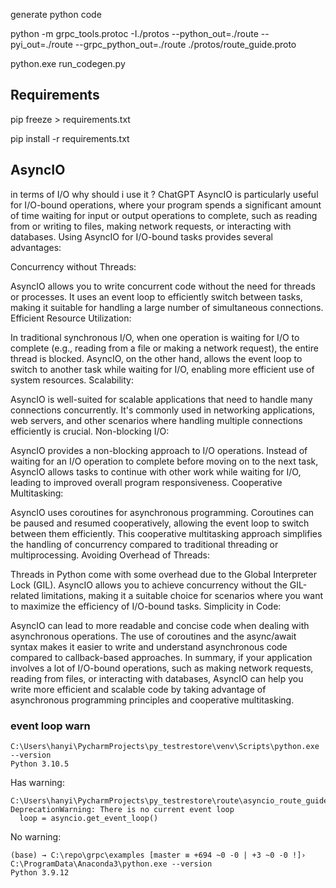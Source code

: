 generate python code

python -m grpc_tools.protoc -I./protos --python_out=./route --pyi_out=./route --grpc_python_out=./route ./protos/route_guide.proto

python.exe run_codegen.py

## Requirements
pip freeze > requirements.txt

pip install -r requirements.txt

## AsyncIO

in terms of I/O why should i use it ? 
ChatGPT
AsyncIO is particularly useful for I/O-bound operations, where your program spends a significant amount of time waiting for input or output operations to complete, such as reading from or writing to files, making network requests, or interacting with databases. Using AsyncIO for I/O-bound tasks provides several advantages:

Concurrency without Threads:

AsyncIO allows you to write concurrent code without the need for threads or processes. It uses an event loop to efficiently switch between tasks, making it suitable for handling a large number of simultaneous connections.
Efficient Resource Utilization:

In traditional synchronous I/O, when one operation is waiting for I/O to complete (e.g., reading from a file or making a network request), the entire thread is blocked. AsyncIO, on the other hand, allows the event loop to switch to another task while waiting for I/O, enabling more efficient use of system resources.
Scalability:

AsyncIO is well-suited for scalable applications that need to handle many connections concurrently. It's commonly used in networking applications, web servers, and other scenarios where handling multiple connections efficiently is crucial.
Non-blocking I/O:

AsyncIO provides a non-blocking approach to I/O operations. Instead of waiting for an I/O operation to complete before moving on to the next task, AsyncIO allows tasks to continue with other work while waiting for I/O, leading to improved overall program responsiveness.
Cooperative Multitasking:

AsyncIO uses coroutines for asynchronous programming. Coroutines can be paused and resumed cooperatively, allowing the event loop to switch between them efficiently. This cooperative multitasking approach simplifies the handling of concurrency compared to traditional threading or multiprocessing.
Avoiding Overhead of Threads:

Threads in Python come with some overhead due to the Global Interpreter Lock (GIL). AsyncIO allows you to achieve concurrency without the GIL-related limitations, making it a suitable choice for scenarios where you want to maximize the efficiency of I/O-bound tasks.
Simplicity in Code:

AsyncIO can lead to more readable and concise code when dealing with asynchronous operations. The use of coroutines and the async/await syntax makes it easier to write and understand asynchronous code compared to callback-based approaches.
In summary, if your application involves a lot of I/O-bound operations, such as making network requests, reading from files, or interacting with databases, AsyncIO can help you write more efficient and scalable code by taking advantage of asynchronous programming principles and cooperative multitasking.

### event loop warn
```
C:\Users\hanyi\PycharmProjects\py_testrestore\venv\Scripts\python.exe --version
Python 3.10.5
```

Has warning:  
```
C:\Users\hanyi\PycharmProjects\py_testrestore\route\asyncio_route_guide_server.py:63: DeprecationWarning: There is no current event loop
  loop = asyncio.get_event_loop()
```

No warning:  
```
(base) → C:\repo\grpc\examples [master ≡ +694 ~0 -0 | +3 ~0 -0 !]› C:\ProgramData\Anaconda3\python.exe --version
Python 3.9.12
 
```